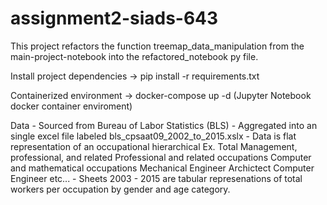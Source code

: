 # assignment2-siads-643


This project refactors the function treemap_data_manipulation from the main-project-notebook into 
the refactored_notebook py file.

Install project dependencies -> pip install -r requirements.txt

Containerized environment -> docker-compose up -d (Jupyter Notebook docker container enviroment) 

Data
    - Sourced from Bureau of Labor Statistics (BLS)
    - Aggregated into an single excel file labeled bls_cpsaat09_2002_to_2015.xslx
    - Data is flat representation of an occupational hierarchical
        Ex.   Total
                Management, professional, and related 
                    Professional and related occupations
                        Computer and mathematical occupations
                            Mechanical Engineer
                            Archictect
                            Computer Engineer
                            etc...
    - Sheets 2003 - 2015 are tabular represenations of total workers per occupation by
        gender and age category.  


